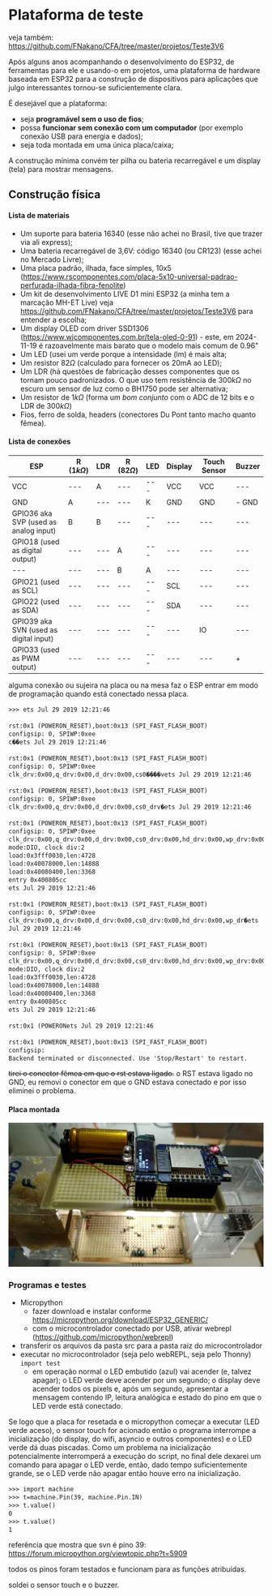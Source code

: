 # Plataforma de teste

veja também: https://github.com/FNakano/CFA/tree/master/projetos/Teste3V6

Após alguns anos acompanhando o desenvolvimento do ESP32, de ferramentas para ele e usando-o em projetos, uma plataforma de hardware baseada em ESP32 para a construção de dispositivos para aplicações que julgo interessantes tornou-se suficientemente clara.

É desejável que a plataforma:
- seja **programável sem o uso de fios**; 
- possa **funcionar sem conexão com um computador** (por exemplo conexão USB para energia e dados);
- seja toda montada em uma única placa/caixa;

A construção mínima convém ter pilha ou bateria recarregável e um display (tela) para mostrar mensagens.

## Construção física


<!---
## Unidade de suprimento de energia

### Protótipo 

Para desenvolver protótipos da unidade de suprimento de energia, convém que o protótipo possa ser usado com diferentes controladores, permitir a recarga da bateria e a conexão do cabo de dados. No protótipo da foto a bateria pode ser removida para recarga e a chave desconecta a bateria do restante do circuito o que permite a conexão do cabo de dados. Os modelos de placas com ESP32 testados são MH-ET Live ESP32 Minikit (https://github.com/FNakano/CFA/tree/master/projetos/Teste3V6) e ESP32-C3 super mini (https://github.com/FNakano/CFA/tree/master/componentes/controladores/ESP/ESP32#esp32-c3-super-mini)

A escolha dessas placas se deve ao regulador de tensão usado nelas. O ESP32 Dev Kit mais comum não funciona, por falta de energia, se ligado da forma como fiz. Mais informação em https://github.com/FNakano/CFA/tree/master/projetos/Teste3V6#justificativa

![](./4974620333172698345.jpg)

#### Lista de materiais

- Uma tomada velha (para desmontar);
- Uma chave (foi usado o modelo deslizante de um polo);
- Uma placa padrão 2x7
- Fios, ferro de solda, headers.

#### Montagem

- Retirar as molas (contatos) da tomada (no caso, desrosquear os parafusos). Elas serão usadas para conectar a bateria;
- Usar uma mola para o polo positivo da bateria, outra mola para o polo negativo da bateria [Foto](./4974620333172698295.jpg).
  - No modelo de tomada usado há duas molas por parafuso, separá-las cortando a chapa com um alicate de corte [Foto](./4974620333172698296.jpg);
  - Soldar uma mola perto da extremidade da placa, definir a posição da outra mola usando a pilha como base - procurar uma posição em que a força seja suficiente para manter o contado das molas com a bateria mas não grande demais a ponto de arquear a placa ou forçar as soldas;
  - Soldar um fio em uma das molas (digamos, a que se conecta ao positivo da bateria), soldar a outra ponta do fio a um dos contatos do interruptor, soldar outro fio ao outro contato do interruptor, soldar a outra ponta do fio ao header;
    - no caso, foram usados quatro pinos para essa conexão. Isto permite ligar a placa microcontroladora, o display e mais dois dispositivos;
  - Soldar outro fio na outra mola (digamos, a que se conecta ao negativo da bateria), soldar a outra ponta do fio ao outro header;
    - no caso, também foram usados quatro pinos para essa conexão. Isto permite ligar a placa microcontroladora, o display e mais dois dispositivos;
--->

#### Lista de materiais

- Um suporte para bateria 16340 (esse não achei no Brasil, tive que trazer via ali express);
- Uma bateria recarregável de 3,6V: código 16340 (ou CR123) (esse achei no Mercado Livre);
- Uma placa padrão, ilhada, face simples, 10x5 (https://www.rscomponentes.com/placa-5x10-universal-padrao-perfurada-ilhada-fibra-fenolite)
- Um kit de desenvolvimento LIVE D1 mini ESP32 (a minha tem a marcação MH-ET Live) veja https://github.com/FNakano/CFA/tree/master/projetos/Teste3V6 para entender a escolha;
- Um display OLED com driver SSD1306 (https://www.wjcomponentes.com.br/tela-oled-0-91) - este, em 2024-11-19 é razoavelmente mais barato que o modelo mais comum de 0.96"
- Um LED (usei um verde porque a intensidade (lm) é mais alta;
- Um resistor $82\Omega$ (calculado para fornecer os 20mA ao LED);
- Um LDR (há questões de fabricação desses componentes que os tornam pouco padronizados. O que uso tem resistência de $300k\Omega$ no escuro um sensor de luz como o BH1750 pode ser alternativa;
- Um resistor de $1k\Omega$ (forma um *bom conjunto* com o ADC de 12 bits e o LDR de $300k\Omega$) 
- Fios, ferro de solda, headers (conectores Du Pont tanto macho quanto fêmea).

#### Lista de conexões

| ESP | R ($1k\Omega$) | LDR | R ($82\Omega$) | LED | Display | Touch Sensor | Buzzer |
| --- | --- | --- | --- | --- | --- | --- | --- |
| VCC | --- | A | --- | --- | VCC | VCC | --- |
| GND | A | --- | --- | K | GND | GND | - GND |
| GPIO36 aka SVP (used as analog input) | B | B | --- | --- | --- | --- | --- |
| GPIO18 (used as digital output) | --- | --- | A | --- | --- | --- | --- |
| --- | --- | --- | B | A | --- | --- | --- |
| GPIO21 (used as SCL) | --- | --- | --- | --- | SCL | --- | --- |
| GPIO22 (used as SDA) | --- | --- | --- | --- | SDA | --- | --- |
| GPIO39 aka SVN (used as digital input) | --- | --- | --- | --- | --- | IO | --- |
| GPIO33 (used as PWM output) | --- | --- | --- | --- | --- | --- | + |

alguma conexão ou sujeira na placa ou na mesa faz o ESP entrar em modo de programação quando está conectado nessa placa.

```
>>> ets Jul 29 2019 12:21:46

rst:0x1 (POWERON_RESET),boot:0x13 (SPI_FAST_FLASH_BOOT)
configsip: 0, SPIWP:0xee
c��ets Jul 29 2019 12:21:46

rst:0x1 (POWERON_RESET),boot:0x13 (SPI_FAST_FLASH_BOOT)
configsip: 0, SPIWP:0xee
clk_drv:0x00,q_drv:0x00,d_drv:0x00,cs0����vets Jul 29 2019 12:21:46

rst:0x1 (POWERON_RESET),boot:0x13 (SPI_FAST_FLASH_BOOT)
configsip: 0, SPIWP:0xee
clk_drv:0x00,q_drv:0x00,d_drv:0x00,cs0_drv�ets Jul 29 2019 12:21:46

rst:0x1 (POWERON_RESET),boot:0x13 (SPI_FAST_FLASH_BOOT)
configsip: 0, SPIWP:0xee
clk_drv:0x00,q_drv:0x00,d_drv:0x00,cs0_drv:0x00,hd_drv:0x00,wp_drv:0x00
mode:DIO, clock div:2
load:0x3fff0030,len:4728
load:0x40078000,len:14888
load:0x40080400,len:3368
entry 0x400805cc
ets Jul 29 2019 12:21:46

rst:0x1 (POWERON_RESET),boot:0x13 (SPI_FAST_FLASH_BOOT)
configsip: 0, SPIWP:0xee
clk_drv:0x00,q_drv:0x00,d_drv:0x00,cs0_drv:0x00,hd_drv:0x00,wp_dr�ets Jul 29 2019 12:21:46

rst:0x1 (POWERON_RESET),boot:0x13 (SPI_FAST_FLASH_BOOT)
configsip: 0, SPIWP:0xee
clk_drv:0x00,q_drv:0x00,d_drv:0x00,cs0_drv:0x00,hd_drv:0x00,wp_drv:0x00
mode:DIO, clock div:2
load:0x3fff0030,len:4728
load:0x40078000,len:14888
load:0x40080400,len:3368
entry 0x400805cc
ets Jul 29 2019 12:21:46

rst:0x1 (POWERONets Jul 29 2019 12:21:46

rst:0x1 (POWERON_RESET),boot:0x13 (SPI_FAST_FLASH_BOOT)
configsip:
Backend terminated or disconnected. Use 'Stop/Restart' to restart.

```

~~tirei o conector fêmea em que o rst estava ligado.~~ o RST estava ligado no GND, eu removi o conector em que o GND estava conectado e por isso eliminei o problema.



#### Placa montada

![](./5037506020255051236.jpg)


### Programas e testes

- Micropython
  - fazer download e instalar conforme https://micropython.org/download/ESP32_GENERIC/
  - com o microcontrolador conectado por USB, ativar webrepl (https://github.com/micropython/webrepl)
- transferir os arquivos da pasta src para a pasta raiz do microcontrolador
- executar no microcontrolador (seja pelo webREPL, seja pelo Thonny) `import test`
  - em operação normal o LED embutido (azul) vai acender (e, talvez apagar); o LED verde deve acender por um segundo; o display deve acender todos os pixels e, após um segundo, apresentar a mensagem contendo IP, leitura analógica e estado do pino em que o LED verde está conectado. 


Se logo que a placa for resetada e o micropython começar a executar (LED verde aceso), o sensor touch for acionado então o programa interrompe a inicialização (do display, do wifi, asyncio e outros componentes) e o LED verde dá duas piscadas. Como um problema na inicialização potencialmente interromperá a execução do script, no final dele dexarei um comando para apagar o LED verde, então, dado tempo suficientemente grande, se o LED verde não apagar então houve erro na inicialização.

``` 
>>> import machine
>>> t=machine.Pin(39, machine.Pin.IN)
>>> t.value()
0
>>> t.value()
1
```

referência que mostra que svn é pino 39: https://forum.micropython.org/viewtopic.php?t=5909

todos os pinos foram testados e funcionam para as funções atribuídas.

soldei o sensor touch e o buzzer.
